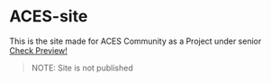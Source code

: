 # ACES-site
This is the site made for ACES Community as a Project under senior
<br>
[Check Preview!](https://sritabh.github.io/ACES-site/)

> NOTE: Site is not published
